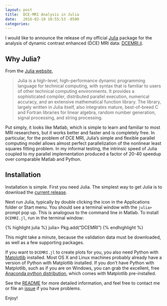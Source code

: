 ```yaml
---
layout: post
title:  DCE-MRI Analysis in Julia
date:   2016-02-10 10:55:53 -0500
categories:
---
```


I would like to announce the release of my official [Julia](http://julialang.org) package for the analysis of dynamic contrast enhanced (DCE) MRI data: [DCEMRI.jl](http://github.com/davidssmith/DCEMRI.jl).

## Why Julia?

From the [Julia website](http://julialang.org/),

> Julia is a high-level, high-performance dynamic programming language for technical computing, with syntax that is familiar to users of other technical computing environments. It provides a sophisticated compiler, distributed parallel execution, numerical accuracy, and an extensive mathematical function library. The library, largely written in Julia itself, also integrates mature, best-of-breed C and Fortran libraries for linear algebra, random number generation, signal processing, and string processing.

Put simply, it looks like Matlab, which is simple to learn and familiar to most MRI researchers, but it works better and faster and is completely free.  In particular, for the problem of DCE MRI, Julia’s simple and flexible parallel computing model allows almost perfect parallelization of the nonlinear least squares fitting problem.  In my informal testing, the intrinsic speed of Julia coupled to my parallel implementation produced a factor of 20-40 speedup over comparable Matlab and Python.

## Installation

Installation is simple.  First you need Julia.
The simplest way to get Julia is to download the [current release](http://julialang.org/downloads/).

Next run Julia, typically by double clicking the icon in the Applications folder or Start menu. You should see a terminal window with the `julia>` prompt pop up.  This is analogous to the command line in Matlab.
To install `DCEMRI.jl`, run in the terminal window:

{% highlight julia %}
julia> Pkg.add(“DCEMRI”)
{% endhighlight %}

This might take a minute, because the validation data must be downloaded, as well as a few supporting packages.

If you want to `DCEMRI.jl` to create plots for you, you also need Python with [Matplotlib](http://matplotlib.org/) installed.
Most OS X and Linux machines probably already have a version of Python with Matplotlib installed.
If you don’t have Python with Matplotlib, such as if you are on Windows, you can grab the excellent, free [Anaconda python distribution](https://store.continuum.io/cshop/anaconda/), which comes with Matplotlib pre-installed.

See the [README](http://github.com/davidssmith/DCEMRI.jl/blob/master/README.md) for more detailed information, and feel free to contact me or file an [issue](https://github.com/davidssmith/DCEMRI.jl/issues) if you have problems.

Enjoy!

